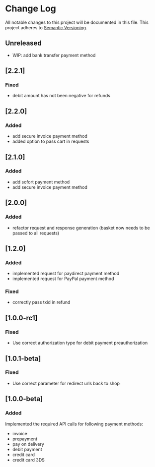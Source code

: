 # Change Log
All notable changes to this project will be documented in this file.
This project adheres to [Semantic Versioning](http://semver.org/).

## Unreleased

* WIP: add bank transfer payment method

## [2.2.1]
### Fixed 

* debit amount has not been negative for refunds

## [2.2.0]
### Added

* add secure invoice payment method
* added option to pass cart in requests

## [2.1.0]
### Added

* add sofort payment method
* add secure invoice payment method

## [2.0.0]
### Added
* refactor request and response generation (basket now needs to be passed to all requests)

## [1.2.0]
### Added
* implemented request for paydirect payment method
* implemented request for PayPal payment method

### Fixed
* correctly pass txid in refund

## [1.0.0-rc1]
### Fixed

* Use correct authorization type for debit payment preauthorization

## [1.0.1-beta]
### Fixed

* Use correct parameter for redirect urls back to shop

## [1.0.0-beta]
### Added

Implemented the required API calls for following payment methods:

* invoice
* prepayment
* pay on delivery
* debit payment
* credit card
* credit card 3DS

